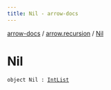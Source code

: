 ```yaml
---
title: Nil - arrow-docs
---
```


[arrow-docs](../index.html) / [arrow.recursion](index.html) / [Nil](./-nil.html)

# Nil

`object Nil : `[`IntList`](-int-list.html)